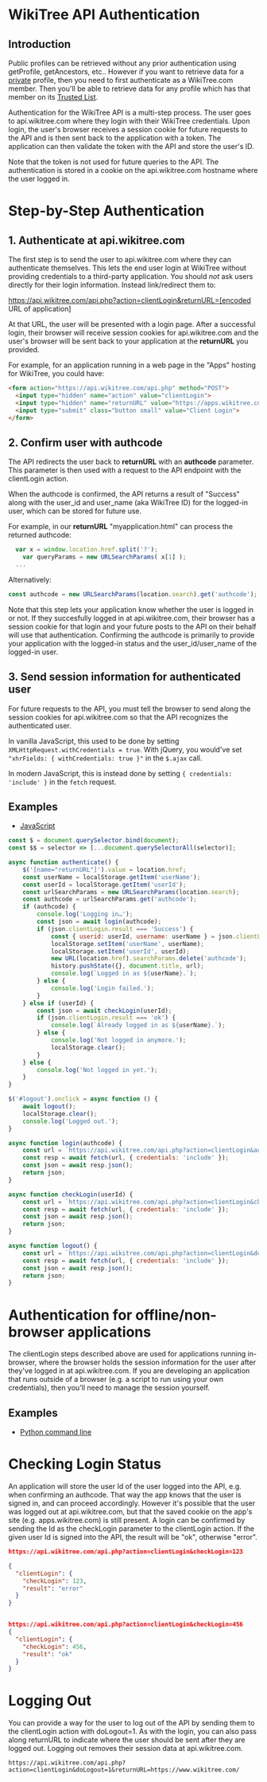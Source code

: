 # WikiTree API Authentication

## Introduction

Public profiles can be retrieved without any prior authentication using getProfile, getAncestors, etc.. However if you want to retrieve data for a [private](https://www.wikitree.com/wiki/Help:Privacy) profile, then you need to first authenticate as a WikiTree.com member. Then you'll be able to retrieve data for any profile which has that member on its [Trusted List](https://www.wikitree.com/wiki/Help:Trusted_List).

Authentication for the WikiTree API is a multi-step process. The user goes to api.wikitree.com where they login with their WikiTree credentials. Upon login, the user's browser receives a session cookie for future requests to the API and is then sent back to the application with a token. The application can then validate the token with the API and store the user's ID.

Note that the token is not used for future queries to the API. The authentication is stored in a cookie on the api.wikitree.com hostname where the user logged in.

# Step-by-Step Authentication

## 1. Authenticate at api.wikitree.com

The first step is to send the user to api.wikitree.com where they can authenticate themselves. This lets the end user login at WikiTree without providing credentials to a third-party application. You should _not_ ask users directly for their login information. Instead link/redirect them to:

https://api.wikitree.com/api.php?action=clientLogin&returnURL=[encoded URL of application]

At that URL, the user will be presented with a login page. After a successful login, their browser will receive session cookies for api.wikitree.com and the user's browser will be sent back to your application at the **returnURL** you provided.

For example, for an application running in a web page in the "Apps" hosting for WikiTree, you could have:

```html
<form action="https://api.wikitree.com/api.php" method="POST">
  <input type="hidden" name="action" value="clientLogin">
  <input type="hidden" name="returnURL" value="https://apps.wikitree.com/apps/user1234/myapplication.html">
  <input type="submit" class="button small" value="Client Login">
</form>
```

## 2. Confirm user with authcode

The API redirects the user back to **returnURL** with an **authcode** parameter. This parameter is then used with a request to the API endpoint with the clientLogin action.

When the authcode is confirmed, the API returns a result of "Success" along with the user_id and user_name (aka WikiTree ID) for the logged-in user, which can be stored for future use.

For example, in our **returnURL** "myapplication.html" can process the returned authcode:

```js
  var x = window.location.href.split('?');
	var queryParams = new URLSearchParams( x[1] );
  ...
```

Alternatively:

```js
const authcode = new URLSearchParams(location.search).get('authcode');
```

Note that this step lets your application know whether the user is logged in or not. If they succesfully logged in at api.wikitree.com, their browser has a session cookie for that login and your future posts to the API on their behalf will use that authentication. Confirming the authcode is primarily to provide your application with the logged-in status and the user_id/user_name of the logged-in user.

## 3. Send session information for authenticated user

For future requests to the API, you must tell the browser to send along the session cookies for api.wikitree.com so that the API recognizes the authenticated user.

In vanilla JavaScript, this used to be done by setting `XMLHttpRequest.withCredentials = true`. With jQuery, you would've set `"xhrFields: { withCredentials: true }"` in the `$.ajax` call.

In modern JavaScript, this is instead done by setting `{ credentials: 'include' }` in the `fetch` request.

## Examples

- [JavaScript](examples/authentication/javascript.html)

```js
const $ = document.querySelector.bind(document);
const $$ = selector => [...document.querySelectorAll(selector)];

async function authenticate() {
    $('[name="returnURL"]').value = location.href;
    const userName = localStorage.getItem('userName');
    const userId = localStorage.getItem('userId');
    const urlSearchParams = new URLSearchParams(location.search);
    const authcode = urlSearchParams.get('authcode');
    if (authcode) {
        console.log('Logging in…');
        const json = await login(authcode);
        if (json.clientLogin.result === 'Success') {
            const { userid: userId, username: userName } = json.clientLogin;
            localStorage.setItem('userName', userName);
            localStorage.setItem('userId', userId);
            new URL(location.href).searchParams.delete('authcode');
            history.pushState({}, document.title, url);
            console.log(`Logged in as ${userName}.`);
        } else {
            console.log('Login failed.');
        }
    } else if (userId) {
        const json = await checkLogin(userId);
        if (json.clientLogin.result === 'ok') {
            console.log(`Already logged in as ${userName}.`);
        } else {
            console.log('Not logged in anymore.');
            localStorage.clear();
        }
    } else {
        console.log('Not logged in yet.');
    }
}

$('#logout').onclick = async function () {
    await logout();
    localStorage.clear();
    console.log('Logged out.');
}

async function login(authcode) {
    const url = `https://api.wikitree.com/api.php?action=clientLogin&authcode=${authcode}`;
    const resp = await fetch(url, { credentials: 'include' });
    const json = await resp.json();
    return json;
}

async function checkLogin(userId) {
    const url = `https://api.wikitree.com/api.php?action=clientLogin&checkLogin=${userId}`;
    const resp = await fetch(url, { credentials: 'include' });
    const json = await resp.json();
    return json;
}

async function logout() {
    const url = `https://api.wikitree.com/api.php?action=clientLogin&doLogout=1`;
    const resp = await fetch(url, { credentials: 'include' });
    const json = await resp.json();
    return json;
}
```

# Authentication for offline/non-browser applications

The clientLogin steps described above are used for applications running in-browser, where the browser holds the session information for the user after they've logged in at api.wikitree.com. If you are developing an application that runs outside of a browser (e.g. a script to run using your own credentials), then you'll need to manage the session yourself.

## Examples

- [Python command line](examples/authentication/python.py)

# Checking Login Status

An application will store the user Id of the user logged into the API, e.g. when confirming an authcode. That way the app knows that the user is signed in, and can proceed accordingly. However it's possible that the user was logged out at api.wikitree.com, but that the saved cookie on the app's site (e.g. apps.wikitree.com) is still present. A login can be confirmed by sending the Id as the checkLogin parameter to the clientLogin action. If the given user Id is signed into the API, the result will be "ok", otherwise "error".

```json
https://api.wikitree.com/api.php?action=clientLogin&checkLogin=123

{
  "clientLogin": {
    "checkLogin": 123,
    "result": "error"
  }
}


https://api.wikitree.com/api.php?action=clientLogin&checkLogin=456
{
  "clientLogin": {
    "checkLogin": 456,
    "result": "ok"
  }
}
```

# Logging Out

You can provide a way for the user to log out of the API by sending them to the clientLogin action with doLogout=1. As with the login, you can also pass along returnURL to indicate where the user should be sent after they are logged out. Logging out removes their session data at api.wikitree.com.

```url
https://api.wikitree.com/api.php?action=clientLogin&doLogout=1&returnURL=https://www.wikitree.com/
```
